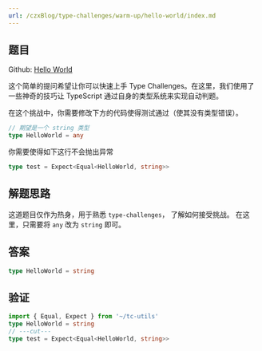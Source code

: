 ```yaml
---
url: /czxBlog/type-challenges/warm-up/hello-world/index.md
---
```

## 题目

Github: [Hello World](https://github.com/type-challenges/type-challenges/tree/main/questions/00013-warm-hello-world)

这个简单的提问希望让你可以快速上手 Type Challenges。在这里，我们使用了一些神奇的技巧让 TypeScript 通过自身的类型系统来实现自动判题。

在这个挑战中，你需要修改下方的代码使得测试通过（使其没有类型错误）。

```ts
// 期望是一个 string 类型
type HelloWorld = any
```

你需要使得如下这行不会抛出异常

```ts
type test = Expect<Equal<HelloWorld, string>>
```

## 解题思路

这道题目仅作为热身，用于熟悉 `type-challenges`， 了解如何接受挑战。
在这里，只需要将 `any` 改为 `string` 即可。

## 答案

```ts
type HelloWorld = string
```

## 验证

```ts twoslash
import { Equal, Expect } from '~/tc-utils'
type HelloWorld = string
// ---cut---
type test = Expect<Equal<HelloWorld, string>>
```
